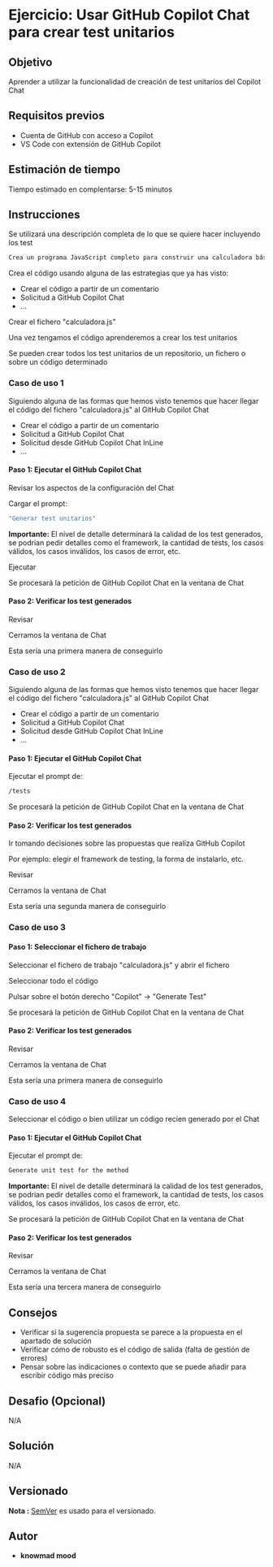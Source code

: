 # Ejercicio: Usar GitHub Copilot Chat para crear test unitarios

## Objetivo

Aprender a utilizar la funcionalidad de creación de test unitarios del Copilot Chat

## Requisitos previos

- Cuenta de GitHub con acceso a Copilot
- VS Code con extensión de GitHub Copilot

## Estimación de tiempo

Tiempo estimado en complentarse: 5-15 minutos

## Instrucciones

Se utilizará una descripción completa de lo que se quiere hacer incluyendo los test

```bash
Crea un programa JavaScript completo para construir una calculadora básica. Este programa debe tener múltiples funciones para realizar las tareas de: suma, resta, multiplicación y división. El programa debe solicitar la entrada del usuario, y proporcionando la salida por consola
```

Crea el código usando alguna de las estrategias que ya has visto:

* Crear el código a partir de un comentario
* Solicitud a GitHub Copilot Chat
* ...

Crear el fichero "calculadora.js"

Una vez tengamos el código aprenderemos a crear los test unitarios

Se pueden crear todos los test unitarios de un repositorio, un fichero o sobre un código determinado

### Caso de uso 1

Siguiendo alguna de las formas que hemos visto tenemos que hacer llegar el código del fichero "calculadora.js" al GitHub Copilot Chat

* Crear el código a partir de un comentario
* Solicitud a GitHub Copilot Chat
* Solicitud desde GitHub Copilot Chat InLine
* ...

#### Paso 1: Ejecutar el GitHub Copilot Chat

Revisar los aspectos de la configuración del Chat

Cargar el prompt:

```bash
"Generar test unitarios"
```

**Importante:** El nivel de detalle determinará la calidad de los test generados, se podrian pedir detalles como el framework, la cantidad de tests, los casos válidos, los casos inválidos, los casos de error, etc.

Ejecutar

Se procesará la petición de GitHub Copilot Chat en la ventana de Chat

#### Paso 2: Verificar los test generados

Revisar

Cerramos la ventana de Chat

Esta sería una primera manera de conseguirlo

### Caso de uso 2

Siguiendo alguna de las formas que hemos visto tenemos que hacer llegar el código del fichero "calculadora.js" al GitHub Copilot Chat

* Crear el código a partir de un comentario
* Solicitud a GitHub Copilot Chat
* Solicitud desde GitHub Copilot Chat InLine
* ...

#### Paso 1: Ejecutar el GitHub Copilot Chat

Ejecutar el prompt de:

```bash
/tests
```

Se procesará la petición de GitHub Copilot Chat en la ventana de Chat

#### Paso 2: Verificar los test generados

Ir tomando decisiones sobre las propuestas que realiza GitHub Copilot

Por ejemplo: elegir el framework de testing, la forma de instalarlo, etc.

Revisar

Cerramos la ventana de Chat

Esta sería una segunda manera de conseguirlo

### Caso de uso 3

#### Paso 1: Seleccionar el fichero de trabajo

Seleccionar el fichero de trabajo "calculadora.js" y abrir el fichero

Seleccionar todo el código

Pulsar sobre el botón derecho "Copilot" -> "Generate Test"

Se procesará la petición de GitHub Copilot Chat en la ventana de Chat

#### Paso 2: Verificar los test generados

Revisar

Cerramos la ventana de Chat

Esta sería una primera manera de conseguirlo

### Caso de uso 4

Seleccionar el código o bien utilizar un código recien generado por el Chat

#### Paso 1: Ejecutar el GitHub Copilot Chat

Ejecutar el prompt de:

```bash
Generate unit test for the method
```

**Importante:** El nivel de detalle determinará la calidad de los test generados, se podrian pedir detalles como el framework, la cantidad de tests, los casos válidos, los casos inválidos, los casos de error, etc.

Se procesará la petición de GitHub Copilot Chat en la ventana de Chat

#### Paso 2: Verificar los test generados

Revisar

Cerramos la ventana de Chat

Esta sería una tercera manera de conseguirlo




## Consejos

- Verificar si la sugerencia propuesta se parece a la propuesta en el apartado de solución
- Verificar cómo de robusto es el código de salida (falta de gestión de errores)
- Pensar sobre las indicaciones o contexto que se puede añadir para escribir código más preciso

## Desafio (Opcional)

N/A

## Solución

N/A

## Versionado

**Nota :** [SemVer](http://semver.org/) es usado para el versionado.

## Autor

* **knowmad mood**